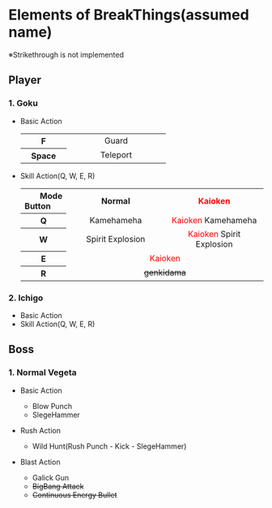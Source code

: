 <head>
  <style type="text/css">
    <!---->
    .backSlash {
      background: url('https://cdn.zetawiki.com/png/backslash.png');
	    background-size: 100% 100%;
      text-align: left;
    }
    .backSlash div { text-align: right; }
    table { text-align: center; }
    th { width: 75px; }
    td { width: 180px; }
    <!---->
    .kaioken { color: red; }
  </style>
</head>

# Elements of BreakThings(assumed name)
※Strikethrough is not implemented

## Player

### 1. Goku

- Basic Action
  <table>
    <tr>
      <th>F</th>
      <td>Guard</td>
    </tr>
    <tr>
      <th>Space</th>
      <td>Teleport</td>
    </tr>
  </table>

- Skill Action(Q, W, E, R)
  <table>
    <tr>
      <th class='backSlash'><div>Mode</div>Button</th>
      <th>Normal</th>
      <th class="kaioken">Kaioken</th>
    </tr>
    <tr>
      <th>Q</th>
      <td>Kamehameha</td>
      <td><font color="red">Kaioken</font> Kamehameha</td>
    </tr>
    <tr>
      <th>W</th>
      <td>Spirit Explosion</td>
      <td><font color="red">Kaioken</font> Spirit Explosion</td>
    </tr>
    <tr>
      <th>E</th>
      <td colspan="2", class="kaioken">Kaioken</td>
    </tr>
    <tr>
      <th>R</th>
      <td colspan="2"><del>genkidama</del></td>
    </tr>
  </table>

### 2. Ichigo

- Basic Action
- Skill Action(Q, W, E, R)

## Boss

### 1. Normal Vegeta

- Basic Action
    - Blow Punch
    - SlegeHammer

- Rush Action
    - Wild Hunt(Rush Punch - Kick - SlegeHammer)

- Blast Action
    - Galick Gun
    - ~~BigBang Attack~~
    - ~~Continuous Energy Bullet~~
